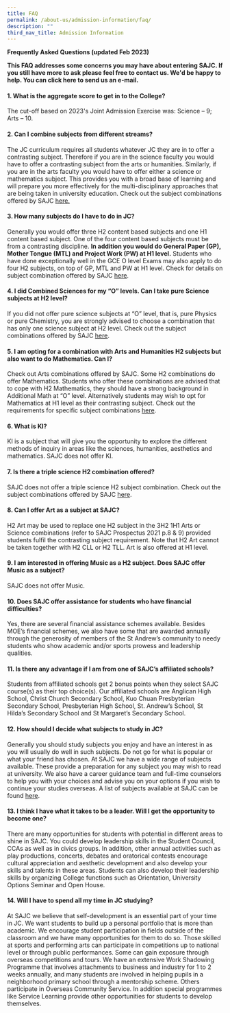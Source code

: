 ```yaml
---
title: FAQ
permalink: /about-us/admission-information/faq/
description: ""
third_nav_title: Admission Information
---
```

<p><strong>Frequently Asked Questions (updated Feb 2023)</strong></p>
<p><strong>This FAQ addresses some concerns you may have about entering SAJC. If you still have more to ask please feel free to contact us. We'd be happy to help. You can click here to send us an e-mail.</strong></p>
<h4><strong>1. What is the aggregate score to get in to the College?</strong></h4>
<p>The cut-off based on 2023's Joint Admission Exercise was: Science &ndash; 9; Arts &ndash; 10.</p>
<h4><strong>2. Can I combine subjects from different streams?</strong></h4>
<p>The JC curriculum requires all students whatever JC they are in to offer a contrasting subject. Therefore if you are in the science faculty you would have to offer a contrasting subject from the arts or humanities. Similarly, if you are in the arts faculty you would have to offer either a science or mathematics subject. This provides you with a broad base of learning and will prepare you more effectively for the multi-disciplinary approaches that are being taken in university education. Check out the subject combinations offered by SAJC <a class="no-icon" href="/files/2023_subject_combinations.pdf" target="_blank" rel="noopener">here.</a>
<h4><strong>3. How many subjects do I have to do in JC?</strong></h4>
<p>Generally you would offer three H2 content based subjects and one H1 content based subject. One of the four content based subjects must be from a contrasting discipline.&nbsp;<strong>In addition you would do General Paper (GP), Mother Tongue (MTL) and Project Work (PW) at H1 level.</strong>&nbsp;Students who have done exceptionally well in the GCE O level Exams may also apply to do four H2 subjects, on top of GP, MTL and PW at H1 level. Check for details on subject combination offered by SAJC&nbsp;<a href="/files/2022_Subject_Combination.pdf" target="_blank" rel="noopener">here</a>.</p>
<h4><strong>4. I did Combined Sciences for my &ldquo;O&rdquo; levels. Can I take pure Science subjects at H2 level?</strong></h4>
<p>If you did not offer pure science subjects at &ldquo;O&rdquo; level, that is, pure Physics or pure Chemistry, you are strongly advised to choose a combination that has only one science subject at H2 level. Check out the subject combinations offered by SAJC&nbsp;<a href="/files/2022_Subject_Combination.pdf" target="_blank" rel="noopener">here</a>.</p>
<h4><strong>5. I am opting for a combination with Arts and Humanities H2 subjects but also want to do Mathematics. Can I?</strong></h4>
<p>Check out Arts combinations offered by SAJC. Some H2 combinations do offer Mathematics. Students who offer these combinations are advised that to cope with H2 Mathematics, they should have a strong background in Additional Math at &ldquo;O&rdquo; level. Alternatively students may wish to opt for Mathematics at H1 level as their contrasting subject. Check out the requirements for specific subject combinations&nbsp;<a href="/files/2022_Subject_Combination.pdf" target="_blank" rel="noopener">here</a>.</p>
<h4><strong>6. What is KI?</strong></h4>
<p>KI is a subject that will give you the opportunity to explore the different methods of inquiry in areas like the sciences, humanities, aesthetics and mathematics. SAJC does not offer KI.</p>
<h4><strong>7. Is there a triple science H2 combination offered?</strong></h4>
<p>SAJC does not offer a triple science H2 subject combination. Check out the subject combinations offered by SAJC&nbsp;<a href="/files/2022_Subject_Combination.pdf" target="_blank" rel="noopener">here</a>.</p>
<h4><strong>8. Can I offer Art as a subject at SAJC?</strong></h4>
<p>H2 Art may be used to replace one H2 subject in the 3H2 1H1 Arts or Science combinations (refer to SAJC Prospectus 2021 p.8 &amp; 9) provided students fulfil the contrasting subject requirement. Note that H2 Art cannot be taken together with H2 CLL or H2 TLL. Art is also offered at H1 level.</p>
<h4><strong>9. I am interested in offering Music as a H2 subject. Does SAJC offer Music as a subject?</strong></h4>
<p>SAJC does not offer Music.</p>
<h4><strong>10. Does SAJC offer assistance for students who have financial difficulties?</strong></h4>
<p>Yes, there are several financial assistance schemes available. Besides MOE&rsquo;s financial schemes, we also have some that are awarded annually through the generosity of members of the St Andrew&rsquo;s community to needy students who show academic and/or sports prowess and leadership qualities.</p>
<h4><strong>11. Is there any advantage if I am from one of SAJC&rsquo;s affiliated schools?</strong></h4>
<p>Students from affiliated schools get 2 bonus points when they select SAJC course(s) as their top choice(s). Our affiliated schools are Anglican High School, Christ Church Secondary School, Kuo Chuan Presbyterian Secondary School, Presbyterian High School, St. Andrew&rsquo;s School, St Hilda&rsquo;s Secondary School and St Margaret&rsquo;s Secondary School.</p>
<h4><strong>12. How should I decide what subjects to study in JC?</strong></h4>
<p>Generally you should study subjects you enjoy and have an interest in as you will usually do well in such subjects. Do not go for what is popular or what your friend has chosen. At SAJC we have a wide range of subjects available. These provide a preparation for any subject you may wish to read at university. We also have a career guidance team and full-time counselors to help you with your choices and advise you on your options if you wish to continue your studies overseas. A list of subjects available at SAJC can be found&nbsp;<a href="/files/2022_Subject_Combination.pdf" target="_blank" rel="noopener">here</a>.</p>
<h4><strong>13. I think I have what it takes to be a leader. Will I get the opportunity to become one?</strong></h4>
<p>There are many opportunities for students with potential in different areas to shine in SAJC. You could develop leadership skills in the Student Council, CCAs as well as in civics groups. In addition, other annual activities such as play productions, concerts, debates and oratorical contests encourage cultural appreciation and aesthetic development and also develop your skills and talents in these areas. Students can also develop their leadership skills by organizing College functions such as Orientation, University Options Seminar and Open House.</p>
<h4><strong>14. Will I have to spend all my time in JC studying?</strong></h4>
<p>At SAJC we believe that self-development is an essential part of your time in JC. We want students to build up a personal portfolio that is more than academic. We encourage student participation in fields outside of the classroom and we have many opportunities for them to do so. Those skilled at sports and performing arts can participate in competitions up to national level or through public performances. Some can gain exposure through overseas competitions and tours. We have an extensive Work Shadowing Programme that involves attachments to business and industry for 1 to 2 weeks annually, and many students are involved in helping pupils in a neighborhood primary school through a mentorship scheme. Others participate in Overseas Community Service. In addition special programmes like Service Learning provide other opportunities for students to develop themselves.</p>